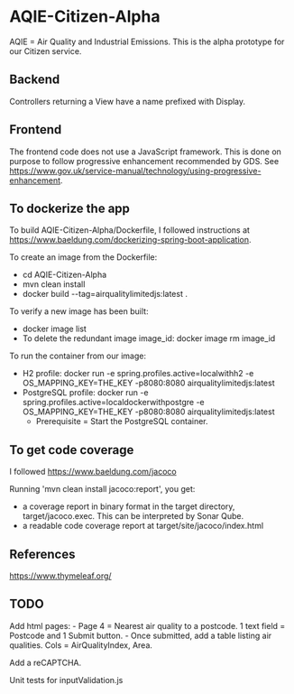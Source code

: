 # AQIE-Citizen-Alpha
AQIE = Air Quality and Industrial Emissions. This is the alpha prototype for our Citizen service.

## Backend
Controllers returning a View have a name prefixed with Display.

## Frontend
The frontend code does not use a JavaScript framework. This is done on purpose to follow progressive enhancement recommended by GDS. See https://www.gov.uk/service-manual/technology/using-progressive-enhancement.

## To dockerize the app
To build AQIE-Citizen-Alpha/Dockerfile, I followed instructions at https://www.baeldung.com/dockerizing-spring-boot-application.

To create an image from the Dockerfile:
- cd AQIE-Citizen-Alpha
- mvn clean install
- docker build --tag=airqualitylimitedjs:latest .

To verify a new image has been built:
- docker image list
- To delete the redundant image image_id: docker image rm image_id

To run the container from our image:
- H2 profile: docker run -e spring.profiles.active=localwithh2 -e OS_MAPPING_KEY=THE_KEY -p8080:8080 airqualitylimitedjs:latest
- PostgreSQL profile: docker run -e spring.profiles.active=localdockerwithpostgre -e OS_MAPPING_KEY=THE_KEY -p8080:8080 airqualitylimitedjs:latest
    - Prerequisite = Start the PostgreSQL container.

## To get code coverage
I followed https://www.baeldung.com/jacoco

Running 'mvn clean install jacoco:report', you get:
- a coverage report in binary format in the target directory, target/jacoco.exec. This can be interpreted by Sonar Qube.
- a readable code coverage report at target/site/jacoco/index.html

## References
https://www.thymeleaf.org/

## TODO
Add html pages: 
    - Page 4 = Nearest air quality to a postcode. 1 text field = Postcode and 1 Submit button.
        - Once submitted, add a table listing air qualities. Cols = AirQualityIndex, Area.

Add a reCAPTCHA.

Unit tests for inputValidation.js

